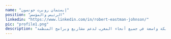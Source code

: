 ```yaml
---
name: "إيستمان روبرت جونسون"
position: "الرئيس والمؤسس"
linkedin: "https://www.linkedin.com/in/robert-eastman-johnson/"
pic: "profile1.png"
description: "إيستمان من جورج تاون، كنتاكي، وقد اكتشف شغفه بتخطيط المجتمع أثناء دراسته في جامعة سينسيناتي. بنى علاقة قوية مع المغرب بعد خدمته كمتطوع في هيئة السلام من عام 2014 إلى 2016، ثم عودته كباحث ضمن برنامج فولبرايت من عام 2018 إلى 2019. أسس إيستمان منظمة 'مجتمعات قوية' في عام 2017، وواصل بناء شبكة واسعة في جميع أنحاء المغرب لدعم مشاريع وبرامج المنظمة."
---
```

